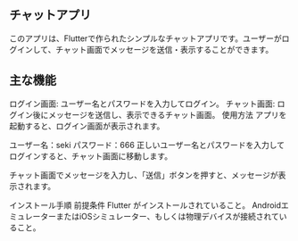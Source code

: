 ## チャットアプリ
このアプリは、Flutterで作られたシンプルなチャットアプリです。ユーザーがログインして、チャット画面でメッセージを送信・表示することができます。

## 主な機能
ログイン画面: ユーザー名とパスワードを入力してログイン。
チャット画面: ログイン後にメッセージを送信し、表示できるチャット画面。
使用方法
アプリを起動すると、ログイン画面が表示されます。

ユーザー名：seki
パスワード：666
正しいユーザー名とパスワードを入力してログインすると、チャット画面に移動します。

チャット画面でメッセージを入力し、「送信」ボタンを押すと、メッセージが表示されます。

インストール手順
前提条件
Flutter がインストールされていること。
AndroidエミュレーターまたはiOSシミュレーター、もしくは物理デバイスが接続されていること。

